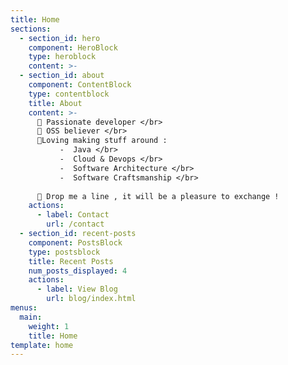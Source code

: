 ```yaml
---
title: Home
sections:
  - section_id: hero
    component: HeroBlock
    type: heroblock
    content: >- 
  - section_id: about
    component: ContentBlock
    type: contentblock
    title: About
    content: >-
      📌 Passionate developer </br>
      📌 OSS believer </br>
      📌Loving making stuff around :
           -  Java </br>
           -  Cloud & Devops </br>
           -  Software Architecture </br>
           -  Software Craftsmanship </br>
      
      📢 Drop me a line , it will be a pleasure to exchange !
    actions:
      - label: Contact
        url: /contact
  - section_id: recent-posts
    component: PostsBlock
    type: postsblock
    title: Recent Posts
    num_posts_displayed: 4
    actions:
      - label: View Blog
        url: blog/index.html
menus:
  main:
    weight: 1
    title: Home
template: home
---
```

